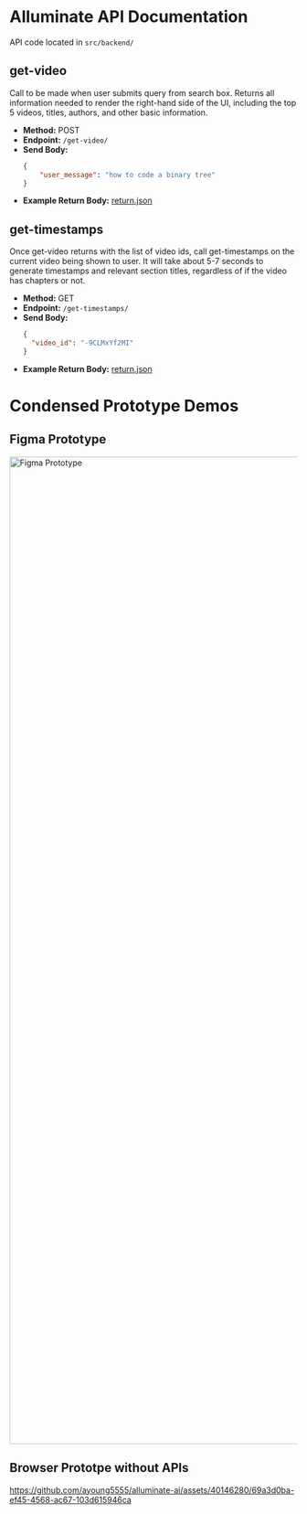 # Alluminate API Documentation

API code located in `src/backend/`

## get-video

Call to be made when user submits query from search box. Returns all information needed to render the right-hand side of the UI, including the top 5 videos, titles, authors, and other basic information.

- **Method:** POST
- **Endpoint:** `/get-video/`
- **Send Body:**
    ```json
    {
        "user_message": "how to code a binary tree"
    }
    ```
- **Example Return Body:** [return.json](https://github.com/ayoung5555/alluminate-ai/blob/main/src/backend/get-video/return.json)


## get-timestamps

Once get-video returns with the list of video ids, call get-timestamps on the current video being shown to user. It will take about 5-7 seconds to generate timestamps and relevant section titles, regardless of if the video has chapters or not.

- **Method:** GET
- **Endpoint:** `/get-timestamps/`
- **Send Body:**
    ```json
    {
      "video_id": "-9CLMxYf2MI"
    }
    ```
- **Example Return Body:** [return.json](https://github.com/ayoung5555/alluminate-ai/blob/main/src/backend/get-timestamps/return.json)


# Condensed Prototype Demos


## Figma Prototype
<img width="1728" alt="Figma Prototype" src="https://github.com/ayoung5555/alluminate-ai/assets/40146280/18436970-aa4d-4f9c-8960-d724ae86715d">



## Browser Prototpe without APIs


https://github.com/ayoung5555/alluminate-ai/assets/40146280/69a3d0ba-ef45-4568-ac67-103d615946ca


